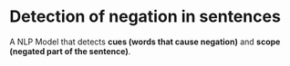 # Detection of negation in sentences

A NLP Model that detects **cues (words that cause negation)** and **scope (negated part of the sentence)**.


